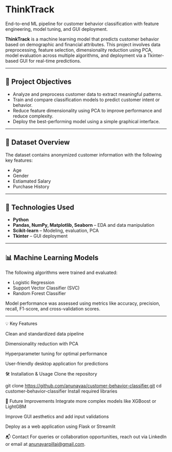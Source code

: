 # ThinkTrack
End-to-end ML pipeline for customer behavior classification with feature engineering, model tuning, and GUI deployment.



**ThinkTrack** is a  machine learning model that predicts customer behavior based on demographic and financial attributes. This project involves data preprocessing, feature selection, dimensionality reduction using PCA, model evaluation across multiple algorithms, and deployment via a Tkinter-based GUI for real-time predictions.

---

## 🧠 Project Objectives

- Analyze and preprocess customer data to extract meaningful patterns.
- Train and compare classification models to predict customer intent or behavior.
- Reduce feature dimensionality using PCA to improve performance and reduce complexity.
- Deploy the best-performing model using a simple graphical interface.

---

## 📁 Dataset Overview

The dataset contains anonymized customer information with the following key features:

- Age  
- Gender  
- Estiamated Salary 
- Purchase History  


---

## 🚀 Technologies Used

- **Python**  
- **Pandas, NumPy, Matplotlib, Seaborn** – EDA and data manipulation  
- **Scikit-learn** – Modeling, evaluation, PCA  
- **Tkinter** – GUI deployment

---

## 📊 Machine Learning Models

The following algorithms were trained and evaluated:

- Logistic Regression  
- Support Vector Classifier (SVC)  
- Random Forest Classifier  


Model performance was assessed using metrics like accuracy, precision, recall, F1-score, and cross-validation scores.

---


💡 Key Features

Clean and standardized data pipeline

Dimensionality reduction with PCA

Hyperparameter tuning for optimal performance

User-friendly desktop application for predictions

🛠️ Installation & Usage
Clone the repository

git clone https://github.com/anunayaa/customer-behavior-classifier.git
cd customer-behavior-classifier
Install required libraries


📌 Future Improvements
Integrate more complex models like XGBoost or LightGBM

Improve GUI aesthetics and add input validations

Deploy as a web application using Flask or Streamlit

📬 Contact
For queries or collaboration opportunities, reach out via LinkedIn or email at anunayarpillai@gmail.com.

